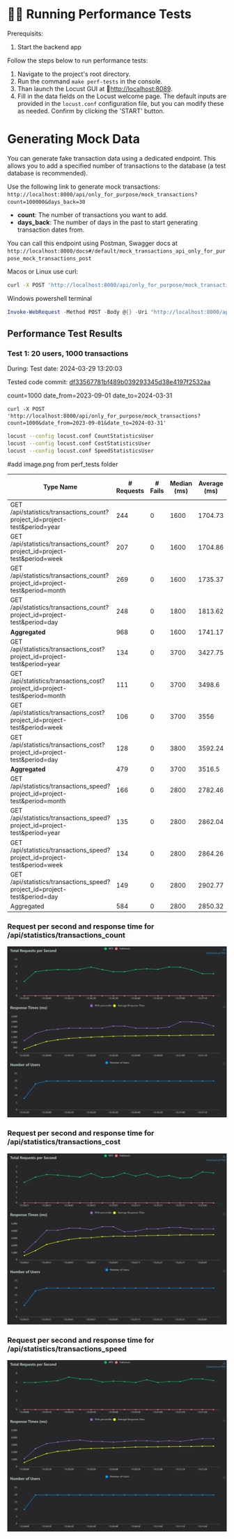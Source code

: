 # 🏃‍♂️ Running Performance Tests

 Prerequisits: 

 1. Start the backend app 

Follow the steps below to run performance tests:

1. Navigate to the project's root directory.
2. Run the command `make perf-tests` in the console.
3. Than launch the Locust GUI at  🚀[http://localhost:8089](http://localhost:8089).
4. Fill in the data fields on the Locust welcome page. The default inputs are provided in the `locust.conf` configuration file, but you can modify these as needed. Confirm by clicking the 'START' button.

# Generating Mock Data

You can generate fake transaction data using a dedicated endpoint. This allows you to add a specified number of transactions to the database (a test database is recommended).

Use the following link to generate mock transactions: 
`http://localhost:8000/api/only_for_purpose/mock_transactions?count=100000&days_back=30`

- **count**: The number of transactions you want to add.
- **days_back**: The number of days in the past to start generating transaction dates from.

You can call this endpoint using Postman, Swagger docs at 
`http://localhost:8000/docs#/default/mock_transactions_api_only_for_purpose_mock_transactions_post`



Macos or Linux use curl: 

```bash
curl -X POST 'http://localhost:8000/api/only_for_purpose/mock_transactions?count=10&date_from=2024-03-01&date_to=2024-03-31'
```

Windows powershell terminal
```powershell
Invoke-WebRequest -Method POST -Body @{} -Uri "http://localhost:8000/api/only_for_purpose/mock_transactions?count=10&date_from=2023-09-01&date_to=2024-03-31" 
```


## Performance Test Results




### Test 1: 20 users, 1000 transactions 

During:
Test date: 2024-03-29 13:20:03 

Tested code commit: [df33567781bf489b039293345d38e4197f2532aa](https://github.com/PromptSail/prompt_sail/tree/df33567781bf489b039293345d38e4197f2532aa)

count=1000
date_from=2023-09-01
date_to=2024-03-31

```
curl -X POST 'http://localhost:8000/api/only_for_purpose/mock_transactions?count=1000&date_from=2023-09-01&date_to=2024-03-31'
```

```bash
locust --config locust.conf CountStatisticsUser
locust --config locust.conf CostStatisticsUser
locust --config locust.conf SpeedStatisticsUser
```


#add image.png from perf_tests folder




| Type Name | # Requests | # Fails | Median (ms) | Average (ms) | Min (ms) | Max (ms) | Average size (bytes) |
| --- | --- | --- | --- | --- | --- | --- | --- |
| GET /api/statistics/transactions_count?project_id=project-test&period=year | 244 | 0 | 1600 | 1704.73 | 103 | 2974 | 243 |
| GET /api/statistics/transactions_count?project_id=project-test&period=week | 207 | 0 | 1600 | 1704.86 | 113 | 3002 | 3598 |
| GET /api/statistics/transactions_count?project_id=project-test&period=month | 269 | 0 | 1600 | 1735.37 | 102 | 2964 | 834 |
| GET /api/statistics/transactions_count?project_id=project-test&period=day | 248 | 0 | 1800 | 1813.62 | 141 | 3000 | 24174 |
| **Aggregated** | 968 | 0 | 1600 | 1741.17 | 102 | 3002 | 7255.76 |
| GET /api/statistics/transactions_cost?project_id=project-test&period=year | 134 | 0 | 3700 | 3427.75 | 231 | 4511 | 2603 |
| GET /api/statistics/transactions_cost?project_id=project-test&period=month | 111 | 0 | 3700 | 3498.6 | 230 | 4511 | 9013 |
| GET /api/statistics/transactions_cost?project_id=project-test&period=week | 106 | 0 | 3700 | 3556 | 706 | 4327 | 39341 |
| GET /api/statistics/transactions_cost?project_id=project-test&period=day | 128 | 0 | 3800 | 3592.24 | 357 | 4573 | 264442 |
| **Aggregated** | 479 | 0 | 3700 | 3516.5 | 230 | 4573 | 82187.82 |
| GET /api/statistics/transactions_speed?project_id=project-test&period=month | 166 | 0 | 2800 | 2782.46 | 227 | 3877 | 7024 |
| GET /api/statistics/transactions_speed?project_id=project-test&period=year | 135 | 0 | 2800 | 2862.04 | 239 | 3888 | 2002 |
| GET /api/statistics/transactions_speed?project_id=project-test&period=week | 134 | 0 | 2800 | 2864.26 | 243 | 3878 | 29970 |
| GET /api/statistics/transactions_speed?project_id=project-test&period=day | 149 | 0 | 2800 | 2902.77 | 248 | 3886 | 183727 |
| Aggregated | 584 | 0 | 2800 | 2850.32 | 227 | 3888 | 56211.57 |



### Request per second and response time for /api/statistics/transactions_count

![Test for transaction count for 20 user and 1k transactions](./1k_20_users_transactions_count_20240329.png)

### Request per second and response time for /api/statistics/transactions_cost
![Test for transaction cost for 20 user and 1k transactions](./1k_20_users_transactions_costs_20240329.png)

### Request per second and response time for /api/statistics/transactions_speed

![Test for transaction speed for 20 user and 1k transactions](./1k_20_users_transactions_speed_20240329.png)